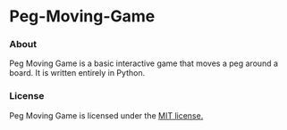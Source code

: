 # Peg-Moving-Game
### About
Peg Moving Game is a basic interactive game that moves a peg around a board. It is written entirely in Python.

### License
Peg Moving Game is licensed under the [MIT license.](https://github.com/elailai94/Peg-Moving-Game/blob/master/LICENSE)
